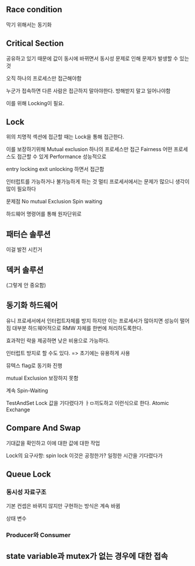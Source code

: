 ## Race condition
막기 위해서는 동기화

## Critical Section

공유하고 있기 때문에 값이 동시에 바뀌면서 동시성 문제로 인해 문제가 발생할 수 있는 것

오직 하나의 프로세스만 접근해야함

누군가 접속하면 다른 사람은 접근하지 말아야한다. 방해받지 말고 일어나야함

이를 위해 Locking이 필요.

## Lock
위의 치명적 섹션에 접근할 때는 Lock을 통해 접근한다.

이를 보장하기위해
Mutual exclusion 하나의 프로세스만 접근
Fairness 어떤 프로세스도 접근할 수 있게
Performance 성능적으로

entry locking
exit unlocking
하면서 접근함

인터럽트를 가능하거나 불가능하게 하는 것
멀티 프로세서에서는 문제가 많으니 생각이 많이 필요하다

문제점
No mutual Exclusion 
Spin waiting

하드웨어 명령어를 통해 원자단위로

## 패터슨 솔루션

이걸 발전 시킨거

## 덱커 솔루션
(그렇게 안 중요함)

## 동기화 하드웨어

유니 프로세서에서 인터럽트자체를 방지
하지만 이는 프로세서가 많아지면 성능이 떨어짐
대부분 하드웨어적으로 RMW 자체를 한번에 처리하도록한다.

효과적인 락을 제공하면 낮은 비용으로 가능하다.

인터럽트 방지로 할 수도 있다.
=> 초기에는 유용하게 사용

뮤텍스 flag로 동기화 진행

mutual Exclusion 보장하지 못함

계속 Spin-Waiting

TestAndSet
Lock 값을 기다렸다가 ㅏㅁ끼도하고 이런식으로 한다.
Atomic Exchange


## Compare And Swap
기대값을 확인하고 이에 대한 값에 대한 작업


Lock의 요구사항: spin lock
이것은 공정한가?
일정한 시간을 기다렸다가 

## Queue Lock


### 동시성 자료구조
기본 컨셉은 바뀌지 않지만 구현하는 방식은 계속 바뀜

상태 변수

### Producer와 Consumer

## state variable과 mutex가 없는 경우에 대한 접속





